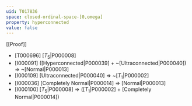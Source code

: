 ```yaml
---
uid: T017836
space: closed-ordinal-space-[0,omega]
property: hyperconnected
value: false
---
```

[[Proof]]

* [T000696] [$T_5$|P000008]
* [I000091] ([Hyperconnected|P000039] + ~[Ultraconnected|P000040]) => ~[Normal|P000013]
* [I000109] [Ultraconnected|P000040] => ~[$T_1$|P000002]
* [I000036] [Completely Normal|P000014] => [Normal|P000013]
* [I000100] [$T_5$|P000008] => ([$T_1$|P000002] + [Completely Normal|P000014])

